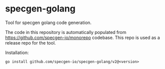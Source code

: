 # specgen-golang

Tool for specgen golang code generation.

The code in this repository is automatically populated from https://github.com/specgen-io/monorepo codebase. This repo is used as a release repo for the tool.

Installation:
```
go install github.com/specgen-io/specgen-golang/v2@<version>
```
